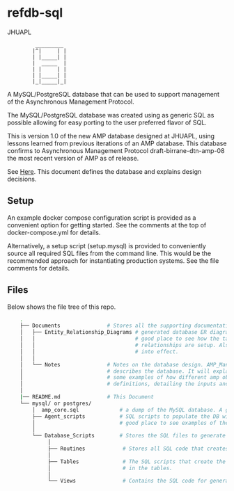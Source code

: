 <!--
Copyright (c) 2025 The Johns Hopkins University Applied Physics
Laboratory LLC.

This file is part of the Delay-Tolerant Networking Management
Architecture (DTNMA) Tools package.

Licensed under the Apache License, Version 2.0 (the "License");
you may not use this file except in compliance with the License.
You may obtain a copy of the License at
    http://www.apache.org/licenses/LICENSE-2.0
Unless required by applicable law or agreed to in writing, software
distributed under the License is distributed on an "AS IS" BASIS,
WITHOUT WARRANTIES OR CONDITIONS OF ANY KIND, either express or implied.
See the License for the specific language governing permissions and
limitations under the License.

-->
# refdb-sql
 JHUAPL    

             _________
            |^|     | |
            | |_____| |
            |  _____  |
            | |     | |
            | |_____| |
            |_|_____|_|

A MySQL/PostgreSQL database that can be used to support management of the Asynchronous Management Protocol.  

The MySQL/PostgreSQL database was created using as generic SQL as possible allowing for easy porting to the user preferred flavor of SQL. 

This is version 1.0 of the new AMP database designed at JHUAPL, using lessons learned from previous iterations of an AMP database. This database confirms to Asynchronous Management Protocol draft-birrane-dtn-amp-08 the most recent version of AMP as of release. 
   
See [Here](Documents/Notes/AMP_Manager_SQL_Interface.md). This document defines the database and explains design decisions.  

## Setup
An example docker compose configuration script is provided as a convenient option for getting started.  See the comments at the top of docker-compose.yml for details.

Alternatively, a setup script (setup.mysql) is provided to conveniently source all required SQL files from the command line.  This would be the recommended approach for instantiating production systems.  See the file comments for details.


## Files

Below shows the file tree of this repo.
```bash
    .
    ├── Documents               # Stores all the supporting documentation for the db
    │   ├── Entity_Relationship_Diagrams # generated database ER diagrams that show the different interactions of the database
    │   │                                # good place to see how the tables interact with each other and how the foreign key 
    │   │                                # relationships are setup. Also shows how the actual formal definition design is put 
    │   │                                # into effect.
    │   │
    │   └── Notes               # Notes on the database design. AMP_Manager_SQL_Interface.md is the main document that 
    │                           # describes the database. It will explain design decisions and describe the various tables with 
    │                           # some examples of how different amp objects will look like in the database. SP.txt is for the stored procedures
    │                           # definitions, detailing the inputs and outputs of each SP and. packaging.txt details packaging exampls of the databae  
    │
    |── README.md               # This Document 
    └── mysql/ or postgres/
        │  amp_core.sql             # a dump of the MySQL database. A good starting point to load the database. ß
        ├── Agent_scripts           # SQL scripts to populate the DB with agents. Used for testing completeness of the database
        │                           # good place to see examples of the storeprocedures being used and how to interact with the database.
        │
        └── Database_Scripts        # Stores the SQL files to generate the DB
             │
             ├── Routines            # Stores all SQL code that creates the stored procurers to interact with the database
             │
             ├── Tables              # The SQL scripts that create the database, delete the database, and also removes all entries   
             │                       # in the tables.
             │
             └── Views               # Contains the SQL code for generating table views of the AMP objects and collections
```
